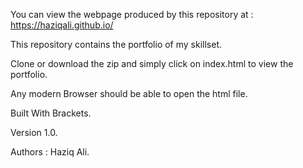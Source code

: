 You can view the webpage produced by this repository at : https://haziqali.github.io/

This repository contains the portfolio of my skillset.

Clone or download the zip and simply click on index.html to view the portfolio.

Any modern Browser should be able to open the html file.

Built With Brackets.

Version 1.0.

Authors : Haziq Ali.
